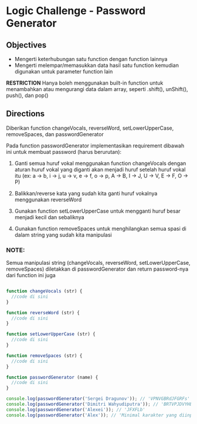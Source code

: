 # Logic Challenge - Password Generator

## Objectives
- Mengerti keterhubungan satu function dengan function lainnya
- Mengerti melempar/memasukkan data hasil satu function kemudian digunakan untuk parameter function lain

**RESTRICTION**
Hanya boleh menggunakan built-in function untuk menambahkan atau mengurangi data dalam array, seperti .shift(), unShift(), push(), dan pop()

## Directions

Diberikan function changeVocals, reverseWord, setLowerUpperCase, removeSpaces, dan passwordGenerator

Pada function passwordGenerator implementasikan requirement dibawah ini untuk membuat password (harus berurutan):

 1. Ganti semua huruf vokal menggunakan function changeVocals dengan aturan huruf vokal yang diganti akan menjadi huruf setelah huruf vokal itu (ex: a -> b, i -> j, u -> v, e -> f, o -> p, A -> B, I -> J, U -> V, E -> F, O -> P)

 2. Balikkan/reverse kata yang sudah kita ganti huruf vokalnya menggunakan reverseWord

 3. Gunakan function setLowerUpperCase untuk mengganti huruf besar menjadi kecil dan sebaliknya

 4. Gunakan function removeSpaces untuk menghilangkan semua spasi di dalam string yang sudah
  kita manipulasi

### NOTE:
Semua manipulasi string (changeVocals, reverseWord, setLowerUpperCase, removeSpaces) diletakkan di passwordGenerator dan return password-nya dari function ini juga

```JavaScript

function changeVocals (str) {
  //code di sini
}

function reverseWord (str) {
  //code di sini
}

function setLowerUpperCase (str) {
  //code di sini
}

function removeSpaces (str) {
  //code di sini
}

function passwordGenerator (name) {
  //code di sini
}

console.log(passwordGenerator('Sergei Dragunov')); // 'VPNVGBRdJFGRFs'
console.log(passwordGenerator('Dimitri Wahyudiputra')); // 'BRTVPJDVYHBwJRTJMJd'
console.log(passwordGenerator('Alexei')); // 'JFXFLb'
console.log(passwordGenerator('Alex')); // 'Minimal karakter yang diinputkan adalah 5 karakter'

```